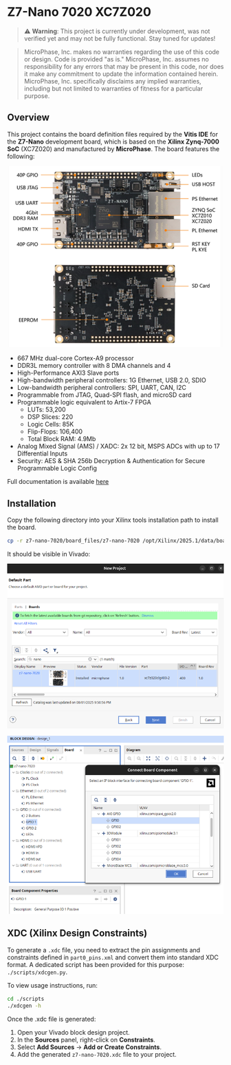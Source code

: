 # Z7-Nano 7020 XC7Z020

> ⚠️ **Warning**: This project is currently under development, was not verified yet and may not be fully functional. Stay tuned for updates!

> MicroPhase, Inc. makes no warranties regarding the use of this code or design.
> Code is provided "as is." MicroPhase, Inc. assumes no responsibility
> for any errors that may be present in this code, nor does it make any
> commitment to update the information contained herein.
> MicroPhase, Inc. specifically disclaims any implied warranties,
> including but not limited to warranties of fitness for a particular purpose.

## Overview
This project contains the board definition files required by the **Vitis IDE** for the **Z7-Nano** development board,
which is based on the **Xilinx Zynq-7000 SoC** (XC7Z020) and manufactured by **MicroPhase**. The board features the following:

<div>
    <p align="center" width="100%" height="100%">
        <img src="./board_files/z7-nano-7020/1.0/z7-nano-board.png"/>
    </p>
</div>

- 667 MHz dual-core Cortex-A9 processor
- DDR3L memory controller with 8 DMA channels and 4
- High-Performance AXI3 Slave ports
- High-bandwidth peripheral controllers: 1G Ethernet, USB 2.0, SDIO
- Low-bandwidth peripheral controllers: SPI, UART, CAN, I2C
- Programmable from JTAG, Quad-SPI flash, and microSD card
- Programmable logic equivalent to Artix-7 FPGA
  - LUTs: 53,200
  - DSP Slices: 220
  - Logic Cells: 85K
  - Flip-Flops: 106,400
  - Total Block RAM: 4.9Mb
- Analog Mixed Signal (AMS) / XADC: 2x 12 bit, MSPS ADCs with up to 17 Differential Inputs
- Security: AES & SHA 256b Decryption & Authentication for Secure Programmable Logic Config

Full documentation is available
[here](https://fpga-docs.microphase.cn/projects/documentation-of-microphase-fpga-board/en/latest/DEV_BOARD/Z7-NANO/Z7-NANO_Reference_Manual.html)

## Installation
Copy the following directory into your Xilinx tools installation path to install the board.
```bash
cp -r z7-nano-7020/board_files/z7-nano-7020 /opt/Xilinx/2025.1/data/boards/board_files/
```
It should be visible in Vivado:
<div>
    <p align="center" width="100%" height="100%">
        <img src="./imgs/z7-nano-board-select.png"/>
    </p>
</div>
<div>
    <p align="center" width="100%" height="100%">
        <img src="./imgs/z7-nano-board-vivado.png"/>
    </p>
</div>

## XDC (Xilinx Design Constraints)
To generate a `.xdc` file, you need to extract the pin assignments and constraints defined
in `part0_pins.xml` and convert them into standard XDC format. A dedicated script has been
provided for this purpose: `./scripts/xdcgen.py`.

To view usage instructions, run:

```bash
cd ./scripts
./xdcgen -h
```

Once the .xdc file is generated:
1. Open your Vivado block design project.
2. In the **Sources** panel, right-click on **Constraints**.
3. Select **Add Sources** → **Add or Create Constraints**.
4. Add the generated `z7-nano-7020.xdc` file to your project.
